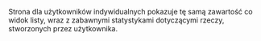 Strona dla użytkowników indywidualnych pokazuje tę samą zawartość co widok listy, wraz z zabawnymi statystykami dotyczącymi rzeczy, stworzonych przez użytkownika.